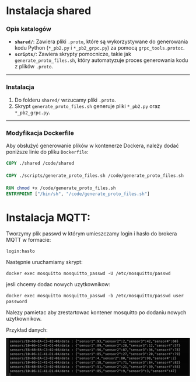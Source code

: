 # **Instalacja shared**

### **Opis katalogów**

- **`shared/`**: Zawiera pliki `.proto`, które są wykorzystywane do generowania kodu Python (`*_pb2.py`
  i `*_pb2_grpc.py`) za pomocą `grpc_tools.protoc`.
- **`scripts/`**: Zawiera skrypty pomocnicze, takie jak `generate_proto_files.sh`, który automatyzuje proces generowania
  kodu z plików `.proto`.

---

### **Instalacja**

1. Do folderu `shared/` wrzucamy pliki `.proto`.
2. Skrypt `generate_proto_files.sh` generuje pliki `*_pb2.py` oraz `*_pb2_grpc.py`.

---

### **Modyfikacja Dockerfile**

Aby obsłużyć generowanie plików w kontenerze Dockera, należy dodać poniższe linie do pliku `Dockerfile`:

```dockerfile
COPY ./shared /code/shared

COPY ./scripts/generate_proto_files.sh /code/generate_proto_files.sh

RUN chmod +x /code/generate_proto_files.sh
ENTRYPOINT ["/bin/sh", "/code/generate_proto_files.sh"]
```

# Instalacja MQTT:

Tworzymy plik passwd w którym umieszczamy login i hasło do brokera MQTT w formacie:

```
login:hasło
```

Następnie uruchamiamy skrypt:

```
docker exec mosquitto mosquitto_passwd -U /etc/mosquitto/passwd
```

jesli chcemy dodac nowych uzytkownikow:

```
docker exec mosquitto mosquitto_passwd -b /etc/mosquitto/passwd user password
```

Nalezy pamietac aby zrestartowac kontener mosquitto po dodaniu nowych uzytkownikow.

Przykład danych:

![img.png](assets/img.png)
